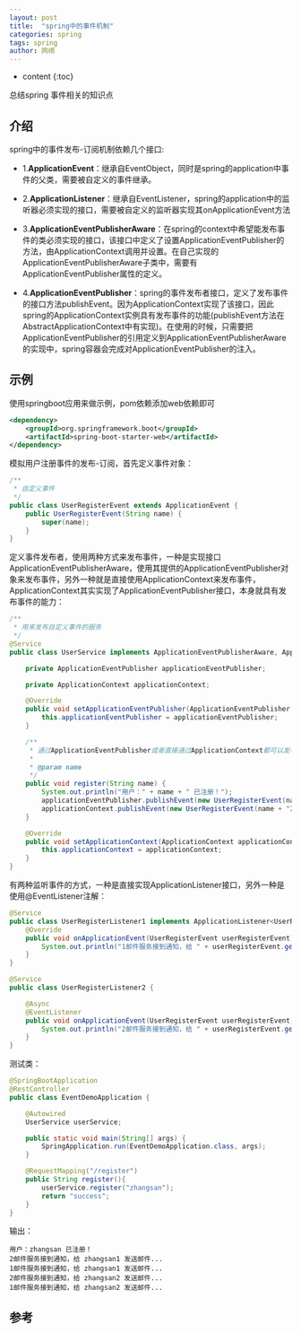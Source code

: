 ```yaml
---
layout: post
title:  "spring中的事件机制"
categories: spring
tags: spring
author: 网络
---
```


* content
{:toc}

总结spring 事件相关的知识点










## 介绍

spring中的事件发布-订阅机制依赖几个接口:

* 1.**ApplicationEvent**：继承自EventObject，同时是spring的application中事件的父类，需要被自定义的事件继承。

* 2.**ApplicationListener**：继承自EventListener，spring的application中的监听器必须实现的接口，需要被自定义的监听器实现其onApplicationEvent方法

* 3.**ApplicationEventPublisherAware**：在spring的context中希望能发布事件的类必须实现的接口，该接口中定义了设置ApplicationEventPublisher的方法，由ApplicationContext调用并设置。在自己实现的ApplicationEventPublisherAware子类中，需要有ApplicationEventPublisher属性的定义。

* 4.**ApplicationEventPublisher**：spring的事件发布者接口，定义了发布事件的接口方法publishEvent。因为ApplicationContext实现了该接口，因此spring的ApplicationContext实例具有发布事件的功能(publishEvent方法在AbstractApplicationContext中有实现)。在使用的时候，只需要把ApplicationEventPublisher的引用定义到ApplicationEventPublisherAware的实现中，spring容器会完成对ApplicationEventPublisher的注入。

## 示例

使用springboot应用来做示例，pom依赖添加web依赖即可

```xml
<dependency>
    <groupId>org.springframework.boot</groupId>
    <artifactId>spring-boot-starter-web</artifactId>
</dependency>
```

模拟用户注册事件的发布-订阅，首先定义事件对象：

```java
/**
 * 自定义事件
 */
public class UserRegisterEvent extends ApplicationEvent {
    public UserRegisterEvent(String name) {
        super(name);
    }
}
```

定义事件发布者，使用两种方式来发布事件，一种是实现接口ApplicationEventPublisherAware，使用其提供的ApplicationEventPublisher对象来发布事件，另外一种就是直接使用ApplicationContext来发布事件，ApplicationContext其实实现了ApplicationEventPublisher接口，本身就具有发布事件的能力：

```java
/**
 * 用来发布自定义事件的服务
 */
@Service
public class UserService implements ApplicationEventPublisherAware, ApplicationContextAware {

    private ApplicationEventPublisher applicationEventPublisher;

    private ApplicationContext applicationContext;

    @Override
    public void setApplicationEventPublisher(ApplicationEventPublisher applicationEventPublisher) {
        this.applicationEventPublisher = applicationEventPublisher;
    }

    /**
     * 通过ApplicationEventPublisher或者直接通过ApplicationContext都可以发布事件
     *
     * @param name
     */
    public void register(String name) {
        System.out.println("用户：" + name + " 已注册！");
        applicationEventPublisher.publishEvent(new UserRegisterEvent(name + "1"));
        applicationContext.publishEvent(new UserRegisterEvent(name + "2"));
    }

    @Override
    public void setApplicationContext(ApplicationContext applicationContext) throws BeansException {
        this.applicationContext = applicationContext;
    }
}
```

有两种监听事件的方式，一种是直接实现ApplicationListener接口，另外一种是使用@EventListener注解：

```java
@Service
public class UserRegisterListener1 implements ApplicationListener<UserRegisterEvent> {
    @Override
    public void onApplicationEvent(UserRegisterEvent userRegisterEvent) {
        System.out.println("1邮件服务接到通知，给 " + userRegisterEvent.getSource() + " 发送邮件...");
    }
}
```

```java
@Service
public class UserRegisterListener2 {

    @Async
    @EventListener
    public void onApplicationEvent(UserRegisterEvent userRegisterEvent) {
        System.out.println("2邮件服务接到通知，给 " + userRegisterEvent.getSource() + " 发送邮件...");
    }
}
```

测试类：

```java
@SpringBootApplication
@RestController
public class EventDemoApplication {

    @Autowired
    UserService userService;

    public static void main(String[] args) {
        SpringApplication.run(EventDemoApplication.class, args);
    }

    @RequestMapping("/register")
    public String register(){
        userService.register("zhangsan");
        return "success";
    }
}
```

输出：

```text
用户：zhangsan 已注册！
2邮件服务接到通知，给 zhangsan1 发送邮件...
1邮件服务接到通知，给 zhangsan1 发送邮件...
2邮件服务接到通知，给 zhangsan2 发送邮件...
1邮件服务接到通知，给 zhangsan2 发送邮件...
```

## 参考
